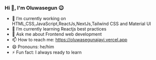 ### Hi 👋, I'm Oluwasegun :wink:

- 🔭 I’m currently working on HTML,CSS,JavaScript,ReactJs,NextJs,Tailwind CSS and Material UI
- 🌱 I’m currently learning Reactjs best practices
- 💬 Ask me about Frontend web development
- 📫 How to reach me: https://oluwasegunajayi.vercel.app
- 😄 Pronouns: he/him
- ⚡ Fun fact: I always ready to learn

